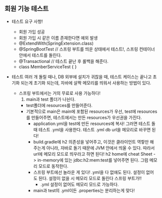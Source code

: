 ## 회원 기능 테스트
- 테스트 요구 사항!
  - 회원 가입 성공
  - 회원 가입 시 같은 이름 존재한다면 예외 발생
  - @ExtendWith(SpringExtension.class)
  - @SpringBootTest // 스프링 부트를 띄운 상태에서 테스트!, 스프링 컨테이너 안에서 테스트를 돌린다.
  - @Transactional // 테스트 끝난 후 롤백을 해준다.
  - class MemberServiceTest { }
  
- 테스트 여러 개 돌릴 때나, DB 외부에 설치가 귀찮을 때, 테스트 케이스는 끝나고 초기화 되는게 초기화 되는데, 자바에 살짝 메모리를 띄워서 사용하는 방법이 있다.
  - 스프링 부트에서는 거의 무료로 사용 가능하다!
    1. main과 test 폴더가 나뉜다. 
      - test폴더에 resources를 만들어준다.
      - 기본적으로 main은 main에 포함된 resources가 우선, test에 resources를 만들어주면, 테스트에서는 만든 resources가 우선권을 가진다.
        - application.yml을 test에 만든 resources에 복사! 그러면 테스트 돌 때 테스트 .yml을 사용한다. 테스트 .yml db url을 메모리로 바꾸면 된다!
        - build.gradle에 h2 의존성을 넣어주고, 이것은 클라이언트 역핳만 해주는게 아니라, 자바로 돌기 때문에 JVM 안에서 띄울 수 있다. 따라서 url에 메모리 모드로 띄우라고 하면 된다! h2 home에 cheat Sheet ->  in-memory에 있는 jdbc:h2:mem:test를 넣어주면 된다. 그럼 메모리 모드로 동작한다.
        - 스프링 부트에선 놀라운 게 있다! .yml을 다 없애도 된다. 설정이 없어도 된다. 설정이 없을 시 메모리 모드로 돌린다 스프링 부트가!!
          - .yml 설정이 없어도 메모리 모드로 가능하다.
        - main과 test의 .yml이든 .properties는 분리하는게 맞다!